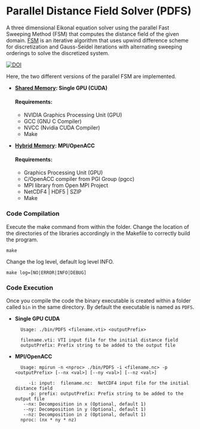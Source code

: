 # Parallel Distance Field Solver (PDFS)
A three dimensional Eikonal equation solver using the parallel Fast Sweeping Method (FSM) that computes the distance field of the given domain. [FSM](http://www.math.uci.edu/~zhao/homepage/research_files/FSM.pdf) is an iterative algorithm that uses upwind difference scheme for discretization and Gauss-Seidel iterations with alternating sweeping orderings to solve the discretized system.

[![DOI](https://zenodo.org/badge/74052086.svg)](https://zenodo.org/badge/latestdoi/74052086)

Here, the two different versions of the parallel FSM are implemented.
* **[Shared Memory](http://www.sciencedirect.com/science/article/pii/S002199911200722X): Single GPU (CUDA)**

   #### Requirements:
   * NVIDIA Graphics Processing Unit (GPU)
   * GCC (GNU C Compiler)
   * NVCC (Nvidia CUDA Compiler)
   * Make
   
* **[Hybrid Memory](README.md): MPI/OpenACC**

  #### Requirements:
  * Graphics Processing Unit (GPU)
  * C/OpenACC compiler from PGI Group (pgcc)
  * MPI library from Open MPI Project
  * NetCDF4 | HDF5 | SZIP
  * Make
  
### Code Compilation
Execute the make command from within the folder. Change the location of the directories of the libraries accordingly in the Makefile to correctly build the program.
    
    make
Change the log level, default log level INFO.
    
    make log=[NO|ERROR|INFO|DEBUG]
    
### Code Execution
Once you compile the code the binary executable is created within a folder called `bin` in the same directory. By default the executable is named as `PDFS`.
* **Single GPU CUDA**

        Usage: ./bin/PDFS <filename.vti> <outputPrefix>
        
        filename.vti: VTI input file for the initial distance field
        outputPrefix: Prefix string to be added to the output file
* **MPI/OpenACC**

        Usage: mpirun -n <nproc> ./bin/PDFS -i <filename.nc> -p <outputPrefix> [--nx <val>] [--ny <val>] [--nz <val>]
        
           -i: input:  filename.nc:  NetCDF4 input file for the initial distance field
           -p: prefix: outputPrefix: Prefix string to be added to the output file
         --nx: Decomposition in x (Optional, default 1)
         --ny: Decomposition in y (Optional, default 1)
         --nz: Decomposition in z (Optional, default 1)
        nproc: (nx * ny * nz)
   
